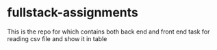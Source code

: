 # fullstack-assignments
This is the repo for which contains both back end and front end task for reading csv file and show it in table
